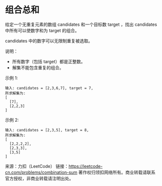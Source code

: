 # 组合总和

给定一个无重复元素的数组 candidates 和一个目标数 target ，找出 candidates 中所有可以使数字和为 target 的组合。

candidates 中的数字可以无限制重复被选取。

说明：
+ 所有数字（包括 target）都是正整数。
+ 解集不能包含重复的组合。 

示例 1:
```
输入: candidates = [2,3,6,7], target = 7,
所求解集为:
[
  [7],
  [2,2,3]
]
```

示例 2:
```
输入: candidates = [2,3,5], target = 8,
所求解集为:
[
  [2,2,2,2],
  [2,3,3],
  [3,5]
]
```

来源：力扣（LeetCode）
链接：https://leetcode-cn.com/problems/combination-sum
著作权归领扣网络所有。商业转载请联系官方授权，非商业转载请注明出处。